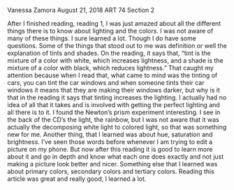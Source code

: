 
Vanessa Zamora
August 21, 2018
ART 74 Section 2

After I finished reading, reading 1, I was just amazed about all the different
things there is to know about lighting and the colors. I was not aware of many 
of these things. I sure learned a lot. Though I do have some questions. Some of
the things that stood out to me was definition or well the explanation of tints
and shades. On the reading, it says that, “tint is the mixture of a color with
white, which increases lightness, and a shade is the mixture of a color with
black, which reduces lightness.” That caught my attention because when I read
that, what came to mind was the tinting of cars, you can tint the car windows
and when someone tints their car windows it means that they are making their
windows darker, but why is it that in the reading it says that tinting increases
the lighting.
I actually had no idea of all that it takes and is involved with getting the
perfect lighting and all there is to it. I found the Newton’s prism experiment
interesting. I see in the back of the CD’s the light, the rainbow, but I was not
aware that it was actually the decomposing white light to colored light, so that
was something new for me. Another thing, that I learned was about hue,
saturation and brightness. I’ve seen those words before whenever I am trying to
edit a picture on my phone. But now after this reading it is good to learn more
about it and go in depth and know what each one does exactly and not just making
a picture look better and nicer. Something else that I learned was about primary
colors, secondary colors and tertiary colors. Reading this article was great and
really good, I learned a lot.

